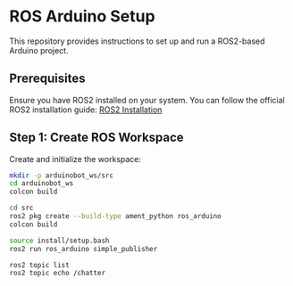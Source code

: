 # ROS Arduino Setup

This repository provides instructions to set up and run a ROS2-based Arduino project.

## Prerequisites

Ensure you have ROS2 installed on your system. You can follow the official ROS2 installation guide: [ROS2 Installation](https://docs.ros.org/en/)

## Step 1: Create ROS Workspace

Create and initialize the workspace:

```sh
mkdir -p arduinobot_ws/src
cd arduinobot_ws
colcon build

cd src
ros2 pkg create --build-type ament_python ros_arduino
colcon build

source install/setup.bash
ros2 run ros_arduino simple_publisher

ros2 topic list
ros2 topic echo /chatter
 